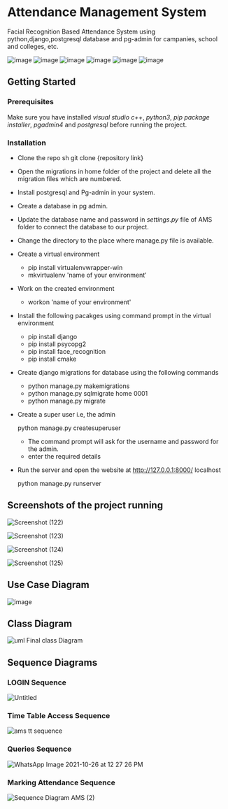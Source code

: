 # Attendance Management System
Facial Recognition Based Attendance System using python,django,postgresql database and pg-admin for campanies, school and colleges, etc. 

![image](https://img.shields.io/badge/Python-3776AB?style=for-the-badge&logo=python&logoColor=white)
![image](https://img.shields.io/badge/PostgreSQL-316192?style=for-the-badge&logo=postgresql&logoColor=white)
![image](https://img.shields.io/badge/Django-092E20?style=for-the-badge&logo=django&logoColor=green) 
![image](https://img.shields.io/badge/HTML5-E34F26?style=for-the-badge&logo=html5&logoColor=white) ![image](https://img.shields.io/badge/CSS3-1572B6?style=for-the-badge&logo=css3&logoColor=white) ![image](https://img.shields.io/badge/JavaScript-323330?style=for-the-badge&logo=javascript&logoColor=F7DF1E) 

## Getting Started
### Prerequisites

Make sure you have installed *visual studio c++*, *python3*, *pip package installer*, *pgadmin4* and *postgresql* before running the project.

### Installation

* Clone the repo
   sh
   git clone {repository link}
   
* Open the migrations in home folder of the project and delete all the migration files which are numbered.
* Install postgresql and Pg-admin in your system.
* Create a database in pg admin.
* Update the database name and password in *settings.py* file of AMS folder to connect the database to our project.
* Change the directory to the place where manage.py file is available.
* Create a virtual environment
   * pip install virtualenvwrapper-win
   * mkvirtualenv 'name of your environment'
   
* Work on the created environment

   * workon 'name of your environment'
   
* Install the following pacakges using command prompt in the virtual environment
   
   * pip install django
   * pip install psycopg2
   * pip install face_recognition
   * pip install cmake
   
* Create django migrations for database using the following commands
   
   * python manage.py makemigrations
   * python manage.py sqlmigrate home 0001
   * python manage.py migrate
   
* Create a super user i.e, the admin
   
   python manage.py createsuperuser
   
   * The command prompt will ask for the username and password for the admin.
   * enter the required details
   
* Run the server and open the website at http://127.0.0.1:8000/ localhost
   
   python manage.py runserver
   
## Screenshots of the project running

![Screenshot (122)](https://user-images.githubusercontent.com/88847633/140688399-1b9873ed-d397-48c0-91ff-8e59b0fbff0e.png)

![Screenshot (123)](https://user-images.githubusercontent.com/88847633/140688428-7dc3db3d-43fb-49f1-a011-e441f0968545.png)

![Screenshot (124)](https://user-images.githubusercontent.com/88847633/140688466-30c48496-86d7-41e9-bba7-5b2893fb6647.png)

![Screenshot (125)](https://user-images.githubusercontent.com/88847633/140688502-3c6117ae-4adc-4e1a-a599-413b36afe6b1.png)




## Use Case Diagram
![image](https://user-images.githubusercontent.com/88847633/140704708-27dac304-5f17-4d31-8cb6-e702b320e088.png)

## Class Diagram
![uml Final class Diagram](https://user-images.githubusercontent.com/88847633/140705177-0929c592-1fff-494f-914e-4b3f26256674.jpeg)

## Sequence Diagrams

### LOGIN Sequence
![Untitled](https://user-images.githubusercontent.com/88847633/140706903-919cf1b4-7f1d-4c19-b920-93212367dc35.png)

### Time Table Access Sequence
![ams tt sequence](https://user-images.githubusercontent.com/88847633/140707115-70421e43-7c28-45f4-9015-4164181a4006.jpg)

### Queries Sequence
![WhatsApp Image 2021-10-26 at 12 27 26 PM](https://user-images.githubusercontent.com/88847633/140707332-bb484659-f9a9-4944-9b6b-bfdca9fd0d93.jpeg)

### Marking Attendance Sequence
![Sequence Diagram AMS (2)](https://user-images.githubusercontent.com/88847633/140707629-ec581ec7-1c67-4947-bbf9-71fbe121ba66.jpg)
